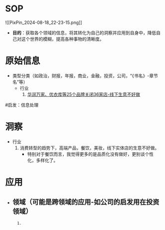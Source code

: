 # SOP

![[PixPin_2024-08-18_22-23-15.png]]

- **目的**：获取各个领域的信息，将其转化为自己的洞察并应用到自身中，降低自己对这个世界的模糊，提高各种事物的清晰度。

# 原始信息

- 类型分类（如政治，财报，年报，商业，金融，投资，公司，“《书名》-章节名”等）
	- 行业
		1. [华润万家、优衣库等25个品牌关闭36家店-线下生意不好做](https://www.36kr.com/p/2992244310518787)

#启发：信息处理
# 洞察

- 行业
	1. 消费转型的趋势下，高端产品，餐饮，美妆，线下实体店的生意不好做。
		- 特别对于餐饮而言，我觉得更多的是品质化没有做好，更别谈个性化，多样化了。

# 应用

- 领域（可能是跨领域的应用-如公司的启发用在投资领域）
	- 
		1. 

